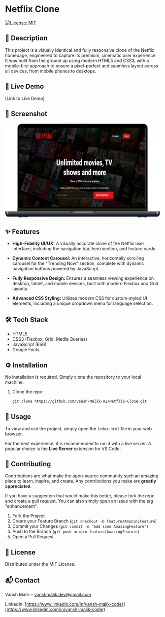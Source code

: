 # Netflix Clone

[![License: MIT](https://img.shields.io/badge/License-MIT-yellow.svg)](https://opensource.org/licenses/MIT)

## 📖 Description

This project is a visually identical and fully responsive clone of the Netflix homepage, engineered to capture its premium, cinematic user experience. It was built from the ground up using modern HTML5 and CSS3, with a mobile-first approach to ensure a pixel-perfect and seamless layout across all devices, from mobile phones to desktops.

## 🎥 Live Demo

[Link to Live Demo] 

## 📸 Screenshot

![Project Screenshot](./assets/web.webp)

## ✨ Features

-   **High-Fidelity UI/UX:** A visually accurate clone of the Netflix user interface, including the navigation bar, hero section, and feature cards.

-   **Dynamic Content Carousel:** An interactive, horizontally scrolling carousel for the "Trending Now" section, complete with dynamic navigation buttons powered by JavaScript.

-   **Fully Responsive Design:** Ensures a seamless viewing experience on desktop, tablet, and mobile devices, built with modern Flexbox and Grid layouts.

-   **Advanced CSS Styling:** Utilizes modern CSS for custom-styled UI elements, including a unique dropdown menu for language selection.

## 🛠️ Tech Stack

-   HTML5
-   CSS3 (Flexbox, Grid, Media Queries)
-   JavaScript (ES6)
-   Google Fonts

## ⚙️ Installation

No installation is required. Simply clone the repository to your local machine.

1.  Clone the repo:
    ```bash
    git clone https://github.com/Vansh-Malik-01/Netflix-Clone.git
    ```

## 🚀 Usage

To view and use the project, simply open the `index.html` file in your web browser.

For the best experience, it is recommended to run it with a live server. A popular choice is the **Live Server** extension for VS Code.

## 🤝 Contributing

Contributions are what make the open-source community such an amazing place to learn, inspire, and create. Any contributions you make are **greatly appreciated**.

If you have a suggestion that would make this better, please fork the repo and create a pull request. You can also simply open an issue with the tag "enhancement".

1.  Fork the Project
2.  Create your Feature Branch (`git checkout -b feature/AmazingFeature`)
3.  Commit your Changes (`git commit -m 'Add some AmazingFeature'`)
4.  Push to the Branch (`git push origin feature/AmazingFeature`)
5.  Open a Pull Request

## 📄 License

Distributed under the MIT License.

## 📬 Contact

Vansh Malik – [vanshmalik.dev@gmail.com
](mailto:vanshmalik.dev@gmail.com
)

LinkedIn: [https://www.linkedin.com/in/vansh-malik-coder](https://www.linkedin.com/in/vansh-malik-coder)
